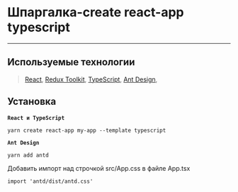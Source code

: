 # Шпаргалка-create react-app typescript
---
## Используемые технологии

> [React](https://ru.reactjs.org/docs/getting-started.html), 
[Redux Toolkit](https://redux-toolkit.js.org/introduction/getting-started),
[TypeScript](https://www.typescriptlang.org/docs/handbook/typescript-from-scratch.html),
[Ant Design](https://ant.design/components/overview/),

## Установка
**`React и TypeScript`**
```
yarn create react-app my-app --template typescript
```
**`Ant Design`**
```
yarn add antd
```
Добавить импорт над строчкой src/App.css в файле App.tsx
```
import 'antd/dist/antd.css'
```